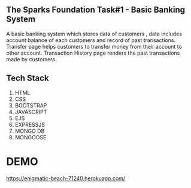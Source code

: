 

## The Sparks Foundation Task#1 - Basic Banking System
 A basic banking system which stores data of customers , data includes 
 account balance of each customers and record of past transactions.
 Transfer page helps customers to transfer money from their account to other account.
 Transaction History page renders the past transactions made by 
 customers.


## Tech Stack
1) HTML 
2) CSS
3) BOOTSTRAP
4) JAVASCRIPT
5) EJS
6) EXPRESSJS
7) MONGO DB
8) MONGOOSE


# DEMO

https://enigmatic-beach-71240.herokuapp.com/
